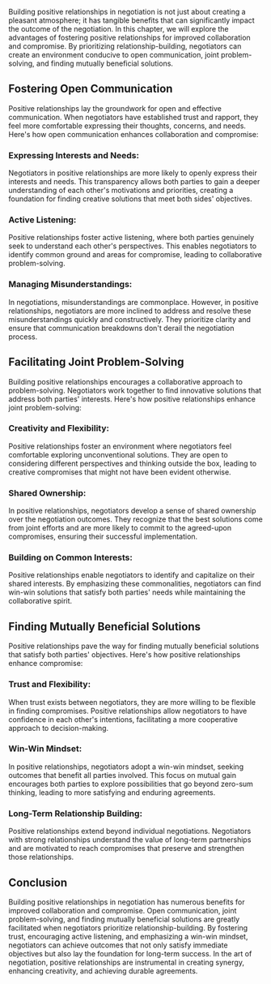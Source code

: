 
Building positive relationships in negotiation is not just about creating a pleasant atmosphere; it has tangible benefits that can significantly impact the outcome of the negotiation. In this chapter, we will explore the advantages of fostering positive relationships for improved collaboration and compromise. By prioritizing relationship-building, negotiators can create an environment conducive to open communication, joint problem-solving, and finding mutually beneficial solutions.

## Fostering Open Communication

Positive relationships lay the groundwork for open and effective communication. When negotiators have established trust and rapport, they feel more comfortable expressing their thoughts, concerns, and needs. Here's how open communication enhances collaboration and compromise:

### Expressing Interests and Needs:

Negotiators in positive relationships are more likely to openly express their interests and needs. This transparency allows both parties to gain a deeper understanding of each other's motivations and priorities, creating a foundation for finding creative solutions that meet both sides' objectives.

### Active Listening:

Positive relationships foster active listening, where both parties genuinely seek to understand each other's perspectives. This enables negotiators to identify common ground and areas for compromise, leading to collaborative problem-solving.

### Managing Misunderstandings:

In negotiations, misunderstandings are commonplace. However, in positive relationships, negotiators are more inclined to address and resolve these misunderstandings quickly and constructively. They prioritize clarity and ensure that communication breakdowns don't derail the negotiation process.

## Facilitating Joint Problem-Solving

Building positive relationships encourages a collaborative approach to problem-solving. Negotiators work together to find innovative solutions that address both parties' interests. Here's how positive relationships enhance joint problem-solving:

### Creativity and Flexibility:

Positive relationships foster an environment where negotiators feel comfortable exploring unconventional solutions. They are open to considering different perspectives and thinking outside the box, leading to creative compromises that might not have been evident otherwise.

### Shared Ownership:

In positive relationships, negotiators develop a sense of shared ownership over the negotiation outcomes. They recognize that the best solutions come from joint efforts and are more likely to commit to the agreed-upon compromises, ensuring their successful implementation.

### Building on Common Interests:

Positive relationships enable negotiators to identify and capitalize on their shared interests. By emphasizing these commonalities, negotiators can find win-win solutions that satisfy both parties' needs while maintaining the collaborative spirit.

## Finding Mutually Beneficial Solutions

Positive relationships pave the way for finding mutually beneficial solutions that satisfy both parties' objectives. Here's how positive relationships enhance compromise:

### Trust and Flexibility:

When trust exists between negotiators, they are more willing to be flexible in finding compromises. Positive relationships allow negotiators to have confidence in each other's intentions, facilitating a more cooperative approach to decision-making.

### Win-Win Mindset:

In positive relationships, negotiators adopt a win-win mindset, seeking outcomes that benefit all parties involved. This focus on mutual gain encourages both parties to explore possibilities that go beyond zero-sum thinking, leading to more satisfying and enduring agreements.

### Long-Term Relationship Building:

Positive relationships extend beyond individual negotiations. Negotiators with strong relationships understand the value of long-term partnerships and are motivated to reach compromises that preserve and strengthen those relationships.

## Conclusion

Building positive relationships in negotiation has numerous benefits for improved collaboration and compromise. Open communication, joint problem-solving, and finding mutually beneficial solutions are greatly facilitated when negotiators prioritize relationship-building. By fostering trust, encouraging active listening, and emphasizing a win-win mindset, negotiators can achieve outcomes that not only satisfy immediate objectives but also lay the foundation for long-term success. In the art of negotiation, positive relationships are instrumental in creating synergy, enhancing creativity, and achieving durable agreements.
